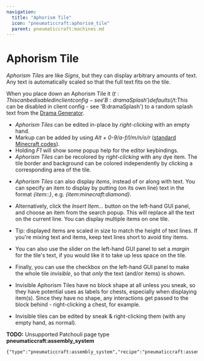 ```yaml
---
navigation:
  title: "Aphorism Tile"
  icon: "pneumaticcraft:aphorism_tile"
  parent: pneumaticcraft:machines.md
---
```


# Aphorism Tile

*Aphorism Tiles* are like *Signs*, but they can display arbitrary amounts of text. Any text is automatically scaled so that the full text fits on the tile.

When you place down an Aphorism Tile it <Color hex="#880">$(t:This can be disabled in client config - see 'B:dramaSplash')defaults$(/t:This can be disabled in client config - see 'B:dramaSplash')</Color> to a random splash text from the [Drama Generator](http://mc-drama.herokuapp.com/).


- *Aphorism Tiles* can be edited in-place by *right-clicking* with an empty hand.
- Markup can be added by using *Alt + 0-9/a-f/l/m/n/o/r* ([standard Minecraft codes](https://minecraft.gamepedia.com/Formatting_codes)).
- Holding *F1* will show some popup help for the editor keybindings.
- *Aphorism Tiles* can be recolored by *right-clicking* with any dye item. The tile border and background can be colored independently by clicking a corresponding area of the tile.

<a name="items"></a>

- *Aphorism Tiles* can also display *items*, instead of or along with text. You can specify an item to display by putting (on its own line) text in the format *{item:<modid>:<itemid>}*, e.g. *{item:minecraft:diamond}*.
- Alternatively, click the *Insert Item...* button on the left-hand GUI panel, and choose an item from the search popup. This will replace all the text on the current line. You can display multiple items on one tile.


- Tip: displayed items are scaled in size to match the height of text lines. If you're mixing text and items, keep text lines short to avoid tiny items.
- You can also use the slider on the left-hand GUI panel to set a *margin* for the tile's text, if you would like it to take up less space on the tile.
- Finally, you can use the checkbox on the left-hand GUI panel to make the whole tile *invisible*, so that *only* the text (and/or items) is shown.


- Invisible Aphorism Tiles have no block shape at all unless you sneak, so they have potential uses as labels for chests, especially when displaying item(s). Since they have no shape, any interactions get passed to the block behind - right-clicking a chest, for example.
- Invisible tiles can be edited by sneak & right-clicking them (with any empty hand, as normal).

**TODO:** Unsupported Patchouli page type **pneumaticcraft:assembly_system**

```
{"type":"pneumaticcraft:assembly_system","recipe":"pneumaticcraft:assembly/aphorism_tile"}
```

